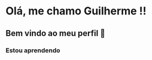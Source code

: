 # Olá, me chamo Guilherme !!
## Bem vindo ao meu perfil 👋


### Estou aprendendo
<picture>
<link rel="stylesheet" href="https://cdn.jsdelivr.net/gh/devicons/devicon@v2.15.1/devicon.min.css"> 
<link rel="stylesheet" href="https://cdn.jsdelivr.net/gh/devicons/devicon@v2.15.1/devicon.min.css">
</picture>

